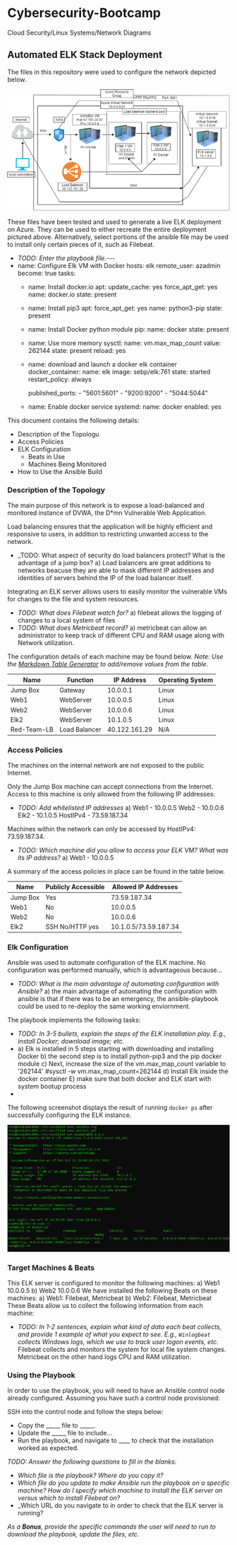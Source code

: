 # Cybersecurity-Bootcamp
Cloud Security/Linux Systems/Network Diagrams 
## Automated ELK Stack Deployment

The files in this repository were used to configure the network depicted below.

![TODO: Update the path with the name of your diagram](NetworkDiagram1.png)

These files have been tested and used to generate a live ELK deployment on Azure. They can be used to either recreate the entire deployment pictured above. Alternatively, select portions of the ansible file may be used to install only certain pieces of it, such as Filebeat.

  - _TODO: Enter the playbook file._---  
- name: Configure Elk VM with Docker
  hosts: elk
  remote_user: azadmin
  become: true
  tasks:
    - name: Install docker.io
      apt:
        update_cache: yes
        force_apt_get: yes
        name: docker.io
        state: present

    - name: Install pip3
      apt:
        force_apt_get: yes
        name: python3-pip
        state: present

    - name: Install Docker python module
      pip:
        name: docker
        state: present

    - name: Use more memory
      sysctl:
        name: vm.max_map_count
        value: 262144
        state: present
        reload: yes

    - name: download and launch a docker elk container
      docker_container:
        name: elk
        image: sebp/elk:761
        state: started
        restart_policy: always

        published_ports:
          - "5601:5601"
          - "9200:9200"
          - "5044:5044"

    - name: Enable docker service
      systemd:
        name: docker
        enabled: yes

This document contains the following details:
- Description of the Topologu
- Access Policies
- ELK Configuration
  - Beats in Use
  - Machines Being Monitored
- How to Use the Ansible Build


### Description of the Topology

The main purpose of this network is to expose a load-balanced and monitored instance of DVWA, the D*mn Vulnerable Web Application.

Load balancing ensures that the application will be highly efficient and responsive to users, in addition to restricting unwanted access to the network.
- _TODO: What aspect of security do load balancers protect? What is the advantage of a jump box?
    a) Load balancers are great additions to networks beacuse they are able to mask different IP addresses and identities of servers behind the IP of the load balancer itself. 

Integrating an ELK server allows users to easily monitor the vulnerable VMs for changes to the file and system resources.
- _TODO: What does Filebeat watch for?_
    a) filebeat allows the logging of changes to a local system of files 
- _TODO: What does Metricbeat record?_
    a) metricbeat can allow an administrator to keep track of different CPU and RAM usage along with Network utilization. 

The configuration details of each machine may be found below.
_Note: Use the [Markdown Table Generator](http://www.tablesgenerator.com/markdown_tables) to add/remove values from the table_.

| Name      | Function      | IP Address   | Operating System |
|-----------|---------------|--------------|------------------|
| Jump Box  | Gateway       | 10.0.0.1     | Linux            |
| Web1      | WebServer     | 10.0.0.5     | Linux            |
| Web2      | WebServer     | 10.0.0.6     | Linux            |
| Elk2      | WebServer     | 10.1.0.5     | Linux            |
|Red-Team-LB| Load Balancer | 40.122.161.29| N/A              |



### Access Policies

The machines on the internal network are not exposed to the public Internet. 

Only the Jump Box machine can accept connections from the Internet. Access to this machine is only allowed from the following IP addresses:
- _TODO: Add whitelisted IP addresses_
    a) Web1     - 10.0.0.5
       Web2     - 10.0.0.6
       Elk2     - 10.1.0.5
       HostIPv4 - 73.59.187.34

Machines within the network can only be accessed by HostIPv4: 73.59.187.34.
- _TODO: Which machine did you allow to access your ELK VM? What was its IP address?_
    a) Web1 - 10.0.0.5

A summary of the access policies in place can be found in the table below.

| Name     | Publicly Accessible | Allowed IP Addresses |
|----------|---------------------|----------------------|
| Jump Box | Yes                 | 73.59.187.34         |
| Web1     | No                  | 10.0.0.5             |
| Web2     | No                  | 10.0.0.6             |
| Elk2     | SSH No/HTTP yes     | 10.1.0.5/73.59.187.34|   

### Elk Configuration

Ansible was used to automate configuration of the ELK machine. No configuration was performed manually, which is advantageous because...
- _TODO: What is the main advantage of automating configuration with Ansible?_
    a) the main advantage of automating the configuration with ansible is that if there was to be an emergency, the ansible-playbook could be used to re-deploy the same working enviornment. 

The playbook implements the following tasks:
- _TODO: In 3-5 bullets, explain the steps of the ELK installation play. E.g., install Docker; download image; etc._
-   a) Elk is installed in 5 steps starting with downloading and installing Docker
    b) the second step is to install python-pip3 and the pip docker module
    c) Next, increase the size of the vm.max_map_count variable to '262144' #sysctl -w vm.max_map_count=262144
    d) Install Elk inside the docker container
    E) make sure that both docker and ELK start with system bootup process 
- 

The following screenshot displays the result of running `docker ps` after successfully configuring the ELK instance.

![TODO: Update the path with the name of your screenshot of docker ps output](Dockerps.PNG)

### Target Machines & Beats
This ELK server is configured to monitor the following machines:
    a) Web1 10.0.0.5
    b) Web2 10.0.0.6
We have installed the following Beats on these machines:
    a) Web1: Filebeat, Metricbeat
    b) Web2: Filebeat, Metricbeat
These Beats allow us to collect the following information from each machine:
- _TODO: In 1-2 sentences, explain what kind of data each beat collects, and provide 1 example of what you expect to see. E.g., `Winlogbeat` collects Windows logs, which we use to track user logon events, etc._
Filebeat collects and monitors the system for local file system changes. Metricbeat on the other hand logs CPU and RAM utilization. 
### Using the Playbook
In order to use the playbook, you will need to have an Ansible control node already configured. Assuming you have such a control node provisioned: 

SSH into the control node and follow the steps below:
- Copy the _____ file to _____.
- Update the _____ file to include...
- Run the playbook, and navigate to ____ to check that the installation worked as expected.

_TODO: Answer the following questions to fill in the blanks:_
- _Which file is the playbook? Where do you copy it?_
- _Which file do you update to make Ansible run the playbook on a specific machine? How do I specify which machine to install the ELK server on versus which to install Filebeat on?_
- _Which URL do you navigate to in order to check that the ELK server is running?

_As a **Bonus**, provide the specific commands the user will need to run to download the playbook, update the files, etc._
